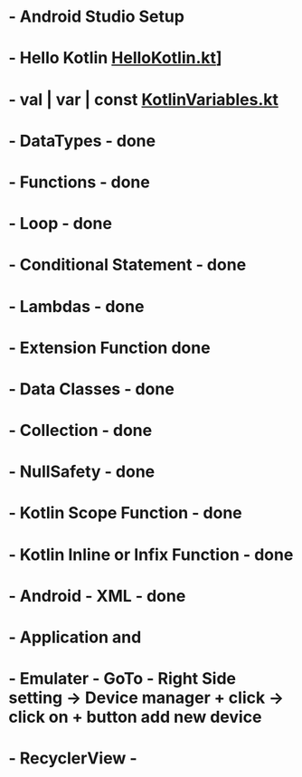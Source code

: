 # - Android Studio Setup
# - Hello Kotlin  [HelloKotlin.kt](kotlinLearning/HelloKotlin.kt)]
# - val | var | const [KotlinVariables.kt](kotlinLearning/KotlinVariables.kt) 
# - DataTypes - done
# - Functions - done
# - Loop - done
# - Conditional Statement - done
# - Lambdas - done
# - Extension Function done
# - Data Classes - done
# - Collection - done
# - NullSafety - done
# - Kotlin Scope Function - done
# - Kotlin Inline or Infix Function - done
# - Android - XML - done
# - Application and 
# - Emulater  - GoTo - Right Side setting -> Device manager  + click -> click on + button add new device
# - RecyclerView - 

